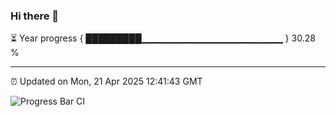 ### Hi there 👋

⏳ Year progress { █████████▁▁▁▁▁▁▁▁▁▁▁▁▁▁▁▁▁▁▁▁▁ } 30.28 %

---

⏰ Updated on Mon, 21 Apr 2025 12:41:43 GMT

![Progress Bar CI](https://github.com/liununu/liununu/workflows/Progress%20Bar%20CI/badge.svg)
